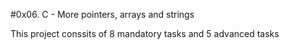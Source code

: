#0x06. C - More pointers, arrays and strings

This project conssits of 8 mandatory tasks and 5 advanced tasks
